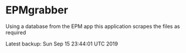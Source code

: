 # EPMgrabber
Using a database from the EPM app this application scrapes the files as required


Latest backup: Sun Sep 15 23:44:01 UTC 2019
